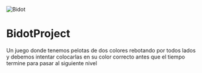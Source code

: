 ![Bidot](https://user-images.githubusercontent.com/80562153/126880729-7d5ddefa-949b-4e3f-8883-0e60433cbf8e.png)
# BidotProject
Un juego donde tenemos pelotas de dos colores rebotando por todos lados y debemos intentar colocarlas en su color correcto antes que el tiempo termine para pasar al siguiente nivel
